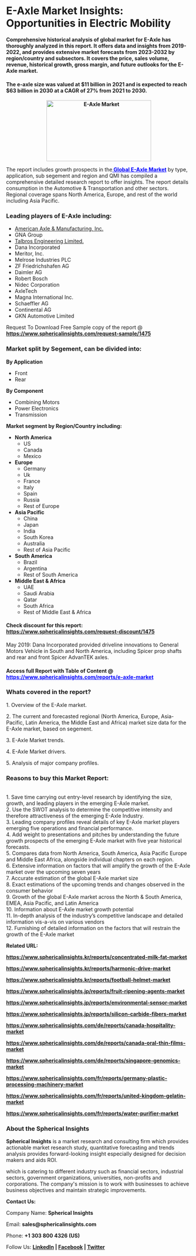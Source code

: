 <h1><strong>E-Axle Market Insights: Opportunities in Electric Mobility</strong></h1>
<p><strong>Comprehensive historical analysis of global market for E-Axle has thoroughly analyzed in this report. It offers data and insights from 2019-2022, and provides extensive market forecasts from 2023-2032 by region/country and subsectors. It covers the price, sales volume, revenue, historical growth, gross margin, and future outlooks for the E-Axle market.</strong></p>
<h4><strong>The e-axle size was valued at $11 billion in 2021 and is expected to reach $63 billion in 2030 at a CAGR of 27% from 2021 to 2030.</strong></h4>
<p style="text-align: center;"><strong><img src="https://www.sphericalinsights.com/images/rd/e-axle-market.png" alt="E-Axle Market " width="285" height="166" /></strong></p>
<p>The report includes growth prospects in the<span style="color: #0000ff;"><strong><a style="color: #0000ff;" href=" https://www.sphericalinsights.com/reports/e-axle-market" target="_blank"> Global E-Axle Market</a></strong></span> by type, application, sub segement and region and QMI has compiled a comprehensive detailed research report to offer insights. The report details consumption in the Automotive &amp; Transportation and other sectors. Regional coverage spans North America, Europe, and rest of the world including Asia Pacific.</p>
<h3><strong>Leading players of E-Axle including:</strong></h3>
<ul>
<li><a href="https://www.aam.com/">American Axle &amp; Manufacturing, Inc.</a></li>
<li>GNA Group</li>
<li><a href="https://talbrosaxles.com/">Talbros Engineering Limited.</a></li>
<li>Dana Incorporated</li>
<li>Meritor, Inc.</li>
<li>Melrose Industries PLC</li>
<li>ZF Friedrichshafen AG</li>
<li>Daimler AG</li>
<li>Robert Bosch</li>
<li>Nidec Corporation</li>
<li>AxleTech</li>
<li>Magna International Inc.</li>
<li>Schaeffler AG</li>
<li>Continental AG</li>
<li>GKN Automotive Limited</li>
</ul>
<p>Request To Download Free Sample copy of the report @ <strong><a href="https://www.sphericalinsights.com/request-sample/1475" target="_blank">https://www.sphericalinsights.com/request-sample/1475</a></strong></p>
<h3><strong>Market split by Segement, can be divided into:</strong></h3>
<p><strong>By Application</strong></p>
<ul>
<li>Front</li>
<li>Rear</li>
</ul>
<p><strong>By Component</strong></p>
<ul>
<li>Combining Motors</li>
<li>Power Electronics</li>
<li>Transmission</li>
</ul>
<p><strong>Market segment by Region/Country including:</strong></p>
<ul>
<li><strong>North America</strong>
<ul>
<li>US</li>
<li>Canada</li>
<li>Mexico</li>
</ul>
</li>
<li><strong>Europe</strong>
<ul>
<li>Germany</li>
<li>Uk</li>
<li>France</li>
<li>Italy</li>
<li>Spain</li>
<li>Russia</li>
<li>Rest of Europe</li>
</ul>
</li>
<li><strong>Asia Pacific</strong>
<ul>
<li>China</li>
<li>Japan</li>
<li>India</li>
<li>South Korea</li>
<li>Australia</li>
<li>Rest of Asia Pacific</li>
</ul>
</li>
<li><strong>South America</strong>
<ul>
<li>Brazil</li>
<li>Argentina</li>
<li>Rest of South America</li>
</ul>
</li>
<li><strong>Middle East &amp; Africa</strong>
<ul>
<li>UAE</li>
<li>Saudi Arabia</li>
<li>Qatar</li>
<li>South Africa</li>
<li>Rest of Middle East &amp; Africa</li>
</ul>
</li>
</ul>
<h4>Check discount for this report: <a href="https://www.sphericalinsights.com/request-discount/1475">https://www.sphericalinsights.com/request-discount/1475</a></h4>
<p>May 2019: Dana Incorporated provided driveline innovations to General Motors Vehicle in South and North America, including Spicer prop shafts and rear and front Spicer AdvanTEK axles.</p>
<h4>Access full Report with Table of Content @<span style="color: #0000ff;"><a style="color: #0000ff;" href="%20https://www.sphericalinsights.com/reports/e-axle-market" target="_blank"> https://www.sphericalinsights.com/reports/e-axle-market</a></span></h4>
<h3><strong>Whats covered in the report?</strong></h3>
<p>1. Overview of the E-Axle market.</p>
<p>2. The current and forecasted regional (North America, Europe, Asia-Pacific, Latin America, the Middle East and Africa) market size data for the E-Axle market, based on segement.</p>
<p>3. E-Axle Market trends.</p>
<p>4. E-Axle Market drivers.</p>
<p>5. Analysis of major company profiles.</p>
<h3><strong>Reasons to buy this Market Report:</strong></h3>
<p><br /> 1. Save time carrying out entry-level research by identifying the size, growth, and leading players in the emerging E-Axle market.<br /> 2. Use the SWOT analysis to determine the competitive intensity and therefore attractiveness of the emerging E-Axle Industry.<br /> 3. Leading company profiles reveal details of key E-Axle market players emerging five operations and financial performance.<br /> 4. Add weight to presentations and pitches by understanding the future growth prospects of the emerging E-Axle market with five year historical forecasts.<br /> 5. Compares data from North America, South America, Asia Pacific Europe and Middle East Africa, alongside individual chapters on each region.<br /> 6. Extensive information on factors that will amplify the growth of the E-Axle market over the upcoming seven years<br /> 7. Accurate estimation of the global E-Axle market size <br /> 8. Exact estimations of the upcoming trends and changes observed in the consumer behavior <br /> 9. Growth of the global E-Axle market across the North &amp; South America, EMEA, Asia Pacific, and Latin America<br /> 10. Information about E-Axle market growth potential<br /> 11. In-depth analysis of the industry&rsquo;s competitive landscape and detailed information vis-a-vis on various vendors<br /> 12. Furnishing of detailed information on the factors that will restrain the growth of the E-Axle market</p>
<p><strong>Related URL:</strong></p>
<p><strong><a href="https://www.sphericalinsights.kr/reports/concentrated-milk-fat-markethttps://www.sphericalinsights.kr/reports/harmonic-drive-markethttps://www.sphericalinsights.kr/reports/football-helmet-market">https://www.sphericalinsights.kr/reports/concentrated-milk-fat-market</a></strong></p>
<p><strong><a href="https://www.sphericalinsights.kr/reports/concentrated-milk-fat-markethttps://www.sphericalinsights.kr/reports/harmonic-drive-markethttps://www.sphericalinsights.kr/reports/football-helmet-market">https://www.sphericalinsights.kr/reports/harmonic-drive-market</a></strong></p>
<p><strong><a href="https://www.sphericalinsights.kr/reports/concentrated-milk-fat-markethttps://www.sphericalinsights.kr/reports/harmonic-drive-markethttps://www.sphericalinsights.kr/reports/football-helmet-market">https://www.sphericalinsights.kr/reports/football-helmet-market</a></strong></p>
<p><strong><a href="https://www.sphericalinsights.jp/reports/fruit-ripening-agents-markethttps://www.sphericalinsights.jp/reports/environmental-sensor-markethttps://www.sphericalinsights.jp/reports/silicon-carbide-fibers-market">https://www.sphericalinsights.jp/reports/fruit-ripening-agents-market</a></strong></p>
<p><strong><a href="https://www.sphericalinsights.jp/reports/fruit-ripening-agents-markethttps://www.sphericalinsights.jp/reports/environmental-sensor-markethttps://www.sphericalinsights.jp/reports/silicon-carbide-fibers-market">https://www.sphericalinsights.jp/reports/environmental-sensor-market</a></strong></p>
<p><strong><a href="https://www.sphericalinsights.jp/reports/fruit-ripening-agents-markethttps://www.sphericalinsights.jp/reports/environmental-sensor-markethttps://www.sphericalinsights.jp/reports/silicon-carbide-fibers-market">https://www.sphericalinsights.jp/reports/silicon-carbide-fibers-market</a></strong></p>
<p><strong><a href="https://www.sphericalinsights.com/de/reports/canada-hospitality-markethttps://www.sphericalinsights.com/de/reports/canada-oral-thin-films-markethttps://www.sphericalinsights.com/de/reports/singapore-genomics-market">https://www.sphericalinsights.com/de/reports/canada-hospitality-market</a></strong></p>
<p><strong><a href="https://www.sphericalinsights.com/de/reports/canada-hospitality-markethttps://www.sphericalinsights.com/de/reports/canada-oral-thin-films-markethttps://www.sphericalinsights.com/de/reports/singapore-genomics-market">https://www.sphericalinsights.com/de/reports/canada-oral-thin-films-market</a></strong></p>
<p><strong><a href="https://www.sphericalinsights.com/de/reports/canada-hospitality-markethttps://www.sphericalinsights.com/de/reports/canada-oral-thin-films-markethttps://www.sphericalinsights.com/de/reports/singapore-genomics-market">https://www.sphericalinsights.com/de/reports/singapore-genomics-market</a></strong></p>
<p><strong><a href="https://www.sphericalinsights.com/fr/reports/germany-plastic-processing-machinery-markethttps://www.sphericalinsights.com/fr/reports/united-kingdom-gelatin-markethttps://www.sphericalinsights.com/fr/reports/water-purifier-market">https://www.sphericalinsights.com/fr/reports/germany-plastic-processing-machinery-market</a></strong></p>
<p><strong><a href="https://www.sphericalinsights.com/fr/reports/germany-plastic-processing-machinery-markethttps://www.sphericalinsights.com/fr/reports/united-kingdom-gelatin-markethttps://www.sphericalinsights.com/fr/reports/water-purifier-market">https://www.sphericalinsights.com/fr/reports/united-kingdom-gelatin-market</a></strong></p>
<p><strong><a href="https://www.sphericalinsights.com/fr/reports/germany-plastic-processing-machinery-markethttps://www.sphericalinsights.com/fr/reports/united-kingdom-gelatin-markethttps://www.sphericalinsights.com/fr/reports/water-purifier-market">https://www.sphericalinsights.com/fr/reports/water-purifier-market</a></strong></p>
<h3><strong>About the Spherical Insights</strong></h3>
<p><strong>Spherical Insights</strong> is a market research and consulting firm which provides actionable market research study, quantitative forecasting and trends analysis provides forward-looking insight especially designed for decision makers and aids ROI.</p>
<p>which is catering to different industry such as financial sectors, industrial sectors, government organizations, universities, non-profits and corporations. The company's mission is to work with businesses to achieve business objectives and maintain strategic improvements.</p>
<p><strong>Contact Us:</strong></p>
<p>Company Name: <strong>Spherical Insights</strong></p>
<p>Email: <strong>sales@sphericalinsights.com</strong></p>
<p>Phone: <strong>+1 303 800 4326 (US)</strong></p>
<p>Follow Us: <strong><a href="https://www.linkedin.com/company/spherical-insight/"><u>LinkedIn</u></a> | <a href="https://www.facebook.com/sphericalinsights23"><u>Facebook</u></a> | <a href="https://twitter.com/SInsights_US"><u>Twitter</u></a></strong></p>
<p></p>
